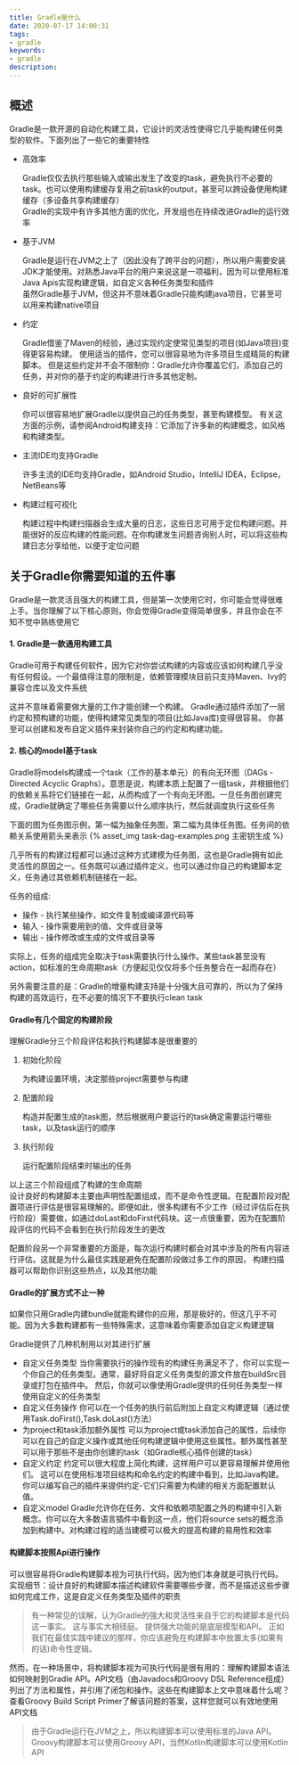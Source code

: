 ```yaml
---
title: Gradle是什么
date: 2020-07-17 14:00:31
tags:
- gradle
keywords:
- gradle
description:
---
```

## 概述
Gradle是一款开源的自动化构建工具，它设计的灵活性使得它几乎能构建任何类型的软件。下面列出了一些它的重要特性    
* 高效率

    Gradle仅仅去执行那些输入或输出发生了改变的task，避免执行不必要的task。也可以使用构建缓存复用之前task的output，甚至可以跨设备使用构建缓存（多设备共享构建缓存）    
    Gradle的实现中有许多其他方面的优化，开发组也在持续改进Gradle的运行效率
* 基于JVM
    
    Gradle是运行在JVM之上了（因此没有了跨平台的问题），所以用户需要安装JDK才能使用。对熟悉Java平台的用户来说这是一项福利，因为可以使用标准Java Apis实现构建逻辑，如自定义各种任务类型和插件    
    虽然Gradle基于JVM，但这并不意味着Gradle只能构建java项目，它甚至可以用来构建native项目
* 约定

    Gradle借鉴了Maven的经验，通过实现约定使常见类型的项目(如Java项目)变得更容易构建。 使用适当的插件，您可以很容易地为许多项目生成精简的构建脚本。 但是这些约定并不会不限制你：Gradle允许你覆盖它们，添加自己的任务，并对你的基于约定的构建进行许多其他定制。
* 良好的可扩展性

    你可以很容易地扩展Gradle以提供自己的任务类型，甚至构建模型。 有关这方面的示例，请参阅Android构建支持：它添加了许多新的构建概念，如风格和构建类型。
* 主流IDE均支持Gradle

    许多主流的IDE均支持Gradle，如Android Studio，IntelliJ IDEA，Eclipse，NetBeans等
* 构建过程可视化

    构建过程中构建扫描器会生成大量的日志，这些日志可用于定位构建问题。并能很好的反应构建的性能问题。在你构建发生问题咨询别人时，可以将这些构建日志分享给他，以便于定位问题

## 关于Gradle你需要知道的五件事

Gradle是一款灵活且强大的构建工具，但是第一次使用它时，你可能会觉得很难上手。当你理解了以下核心原则，你会觉得Gradle变得简单很多，并且你会在不知不觉中熟练使用它

#### 1. Gradle是一款通用构建工具
Gradle可用于构建任何软件，因为它对你尝试构建的内容或应该如何构建几乎没有任何假设。一个最值得注意的限制是，依赖管理模块目前只支持Maven、Ivy的兼容仓库以及文件系统    

这并不意味着需要做大量的工作才能创建一个构建。 Gradle通过插件添加了一层约定和预构建的功能，使得构建常见类型的项目(比如Java库)变得很容易。 你甚至可以创建和发布自定义插件来封装你自己的约定和构建功能。

#### 2. 核心的model基于task
Gradle将models构建成一个task（工作的基本单元）的有向无环图（DAGs - Directed Acyclic Graphs）。意思是说，构建本质上配置了一组task，并根据他们的依赖关系将它们链接在一起，从而构成了一个有向无环图。一旦任务图创建完成，Gradle就确定了哪些任务需要以什么顺序执行，然后就调度执行这些任务

下面的图为任务图示例，第一幅为抽象任务图，第二幅为具体任务图。任务间的依赖关系使用箭头来表示
{% asset_img task-dag-examples.png 主密钥生成 %}

几乎所有的构建过程都可以通过这种方式建模为任务图，这也是Gradle拥有如此灵活性的原因之一。任务既可以通过插件定义，也可以通过你自己的构建脚本定义，任务通过其依赖机制链接在一起。

任务的组成:
* 操作 - 执行某些操作，如文件复制或编译源代码等
* 输入 - 操作需要用到的值、文件或目录等
* 输出 - 操作修改或生成的文件或目录等

实际上，任务的组成完全取决于task需要执行什么操作。某些task甚至没有action，如标准的生命周期task（方便起见仅仅将多个任务整合在一起而存在）

另外需要注意的是：Gradle的增量构建支持是十分强大且可靠的，所以为了保持构建的高效运行，在不必要的情况下不要执行clean task

#### Gradle有几个固定的构建阶段
理解Gradle分三个阶段评估和执行构建脚本是很重要的
1. 初始化阶段
   
   为构建设置环境，决定那些project需要参与构建
2. 配置阶段
   
   构造并配置生成的task图，然后根据用户要运行的task确定需要运行哪些task，以及task运行的顺序
3. 执行阶段

   运行配置阶段结束时输出的任务

以上这三个阶段组成了构建的生命周期    
设计良好的构建脚本主要由声明性配置组成，而不是命令性逻辑。在配置阶段对配置项进行评估是很容易理解的。即便如此，很多构建有不少工作（经过评估后在执行阶段）需要做，如通过doLast和doFirst代码块。这一点很重要，因为在配置阶段评估的代码不会看到在执行阶段发生的更改   

配置阶段另一个非常重要的方面是，每次运行构建时都会对其中涉及的所有内容进行评估。这就是为什么最佳实践是避免在配置阶段做过多工作的原因， 构建扫描器可以帮助你识别这些热点，以及其他功能

#### Gradle的扩展方式不止一种
如果你只用Gradle内建bundle就能构建你的应用，那是极好的，但这几乎不可能。因为大多数构建都有一些特殊需求，这意味着你需要添加自定义构建逻辑  

Gradle提供了几种机制用以对其进行扩展
* 自定义任务类型
  当你需要执行的操作现有的构建任务满足不了，你可以实现一个你自己的任务类型。通常，最好将自定义任务类型的源文件放在buildSrc目录或打包在插件中。 然后，你就可以像使用Gradle提供的任何任务类型一样使用自定义的任务类型
* 自定义任务操作
  你可以在一个任务的执行前后附加上自定义构建逻辑（通过使用Task.doFirst(),Task.doLast()方法）
* 为project和task添加额外属性
  可以为project或task添加自己的属性，后续你可以在自己的自定义操作或其他任何构建逻辑中使用这些属性。额外属性甚至可以用于那些不是由你创建的task（如Gradle核心插件创建的task）
* 自定义约定
  约定可以很大程度上简化构建，这样用户可以更容易理解并使用他们。 这可以在使用标准项目结构和命名约定的构建中看到，比如Java构建。 你可以编写自己的插件来提供约定-它们只需要为构建的相关方面配置默认值。
* 自定义model
  Gradle允许你在任务、文件和依赖项配置之外的构建中引入新概念。你可以在大多数语言插件中看到这一点，他们将source sets的概念添加到构建中。对构建过程的适当建模可以极大的提高构建的易用性和效率

#### 构建脚本按照Api进行操作
可以很容易将Gradle构建脚本视为可执行代码，因为他们本身就是可执行代码。实现细节：设计良好的构建脚本描述构建软件需要哪些步骤，而不是描述这些步骤如何完成工作，这是自定义任务类型及插件的职责

> 有一种常见的误解，认为Gradle的强大和灵活性来自于它的构建脚本是代码这一事实。 这与事实大相径庭。 提供强大功能的是底层模型和API。 正如我们在最佳实践中建议的那样，你应该避免在构建脚本中放置太多(如果有的话)命令性逻辑。

然而，在一种场景中，将构建脚本视为可执行代码是很有用的：理解构建脚本语法如何映射到Gradle API。API文档（由Javadocs和Groovy DSL Reference组成）列出了方法和属性，并引用了闭包和操作。这些在构建脚本上文中意味着什么呢？查看Groovy Build Script Primer了解该问题的答案，这样您就可以有效地使用API文档

> 由于Gradle运行在JVM之上，所以构建脚本可以使用标准的Java API。Groovy构建脚本可以使用Groovy API，当然Kotlin构建脚本可以使用Kotlin API